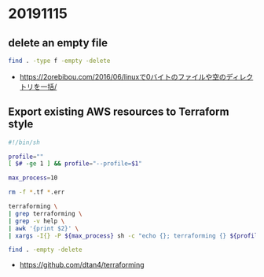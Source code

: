 # 20191115

## delete an empty file

```sh
find . -type f -empty -delete
```

- https://2orebibou.com/2016/06/linuxで0バイトのファイルや空のディレクトリを一括/


## Export existing AWS resources to Terraform style

```sh
#!/bin/sh

profile=""
[ $# -ge 1 ] && profile="--profile=$1"

max_process=10

rm -f *.tf *.err

terraforming \
| grep terraforming \
| grep -v help \
| awk '{print $2}' \
| xargs -I{} -P ${max_process} sh -c "echo {}; terraforming {} ${profile}>{}.tf 2>{}.err"

find . -empty -delete
```

- https://github.com/dtan4/terraforming

